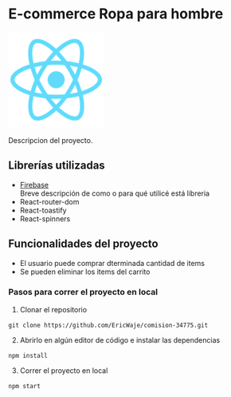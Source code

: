 # E-commerce Ropa para hombre

![](public/logo192.png)

Descripcion del proyecto.

## Librerías utilizadas

-   [Firebase](https://firebase.google.com/)  
    Breve descripción de como o para qué utilicé está libreria
-   React-router-dom
-   React-toastify
-   React-spinners

## Funcionalidades del proyecto

-   El usuario puede comprar dterminada cantidad de items
-   Se pueden eliminar los items del carrito

### Pasos para correr el proyecto en local

1. Clonar el repositorio

```
git clone https://github.com/EricWaje/comision-34775.git
```

2. Abrirlo en algún editor de código e instalar las dependencias

```
npm install
```

3. Correr el proyecto en local

```
npm start
```
